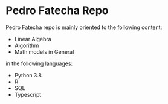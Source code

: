 # Pedro Fatecha Repo

Pedro Fatecha repo is mainly oriented to the following content:

* Linear Algebra
* Algorithm
* Math models in General

in the following languages:

* Python 3.8
* R
* SQL
* Typescript
